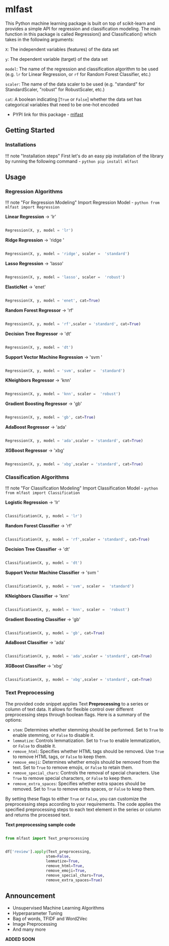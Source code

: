 # mlfast

This Python machine learning package is built on top of scikit-learn and provides a simple API for regression and classification modeling. The main function in this package is called Regression() and Classification() which takes in the following arguments:

`X`: The independent variables (features) of the data set

`y`: The dependent variable (target) of the data set

`model`: The name of the regression and classification algorithm to be used (e.g. `lr` for Linear Regression, or `rf` for Random Forest Classifier, etc.)

`scaler`: The name of the data scaler to be used (e.g. "standard" for StandardScaler, "robust" for RobustScaler, etc.)

`cat`: A boolean indicating [`True` or `False`] whether the data set has categorical variables that need to be one-hot encoded



- PYPI link for this package - [mlfast](https://pypi.org/project/mlfast/)


## Getting Started

### Installations

!!! note "Installation steps"
    First let's do an easy pip installation of the library by running the following command -
    ```python
    pip install mlfast
    ```

## Usage

### Regression Algorithms

!!! note "For Regression Modeling"
    Import Regression Model -
    ```python
    from mlfast import Regression
    ```





**Linear Regression**  -> 'lr' 
```python

Regression(X, y, model = 'lr')

```


**Ridge Regression**  -> 'ridge ' 
```python

Regression(X, y, model = 'ridge', scaler =  'standard')

```

**Lasso Regression**  -> 'lasso' 
```python

Regression(X, y, model = 'lasso', scaler =  'robust')

```

**ElasticNet**  -> 'enet' 
```python

Regression(X, y, model = 'enet', cat=True)

```


**Random Forest Regressor**  -> 'rf' 
```python

Regression(X, y, model = 'rf',scaler = 'standard', cat=True)

```



**Decision Tree Regressor**  -> 'dt' 
```python

Regression(X, y, model = 'dt')

```


**Support Vector Machine Regression**  -> 'svm ' 
```python

Regression(X, y, model = 'svm', scaler =  'standard')

```

**KNeighbors Regressor**  -> 'knn' 
```python

Regression(X, y, model = 'knn', scaler =  'robust')

```

**Gradient Boosting Regressor**  -> 'gb' 
```python

Regression(X, y, model = 'gb', cat=True)

```


**AdaBoost Regressor**  -> 'ada' 
```python

Regression(X, y, model = 'ada',scaler = 'standard', cat=True)

```


**XGBoost Regressor**  -> 'xbg' 
```python

Regression(X, y, model = 'xbg',scaler = 'standard', cat=True)

```





### Classification Algorithms


!!! note "For Classification Modeling"
    Import Classification Model -
    ```python
    from mlfast import Classification
    ```





**Logistic Regression**  -> 'lr' 
```python

Classification(X, y, model = 'lr')

```


**Random Forest Classifier**  -> 'rf' 
```python

Classification(X, y, model = 'rf',scaler = 'standard', cat=True)

```



**Decision Tree Classifier**  -> 'dt' 
```python

Classification(X, y, model = 'dt')

```


**Support Vector Machine Classifier**  -> 'svm ' 
```python

Classification(X, y, model = 'svm', scaler =  'standard')

```

**KNeighbors Classifier**  -> 'knn' 
```python

Classification(X, y, model = 'knn', scaler =  'robust')

```

**Gradient Boosting Classifier**  -> 'gb' 
```python

Classification(X, y, model = 'gb', cat=True)

```


**AdaBoost Classifier**  -> 'ada' 
```python

Classification(X, y, model = 'ada',scaler = 'standard', cat=True)

```


**XGBoost Classifier**  -> 'xbg'

```python

Classification(X, y, model = 'xbg',scaler = 'standard', cat=True)
```





### Text Preprocessing


The provided code snippet applies Text **Preprocessing** to a series or column of text data. It allows for flexible control over different preprocessing steps through boolean flags. Here is a summary of the options:

- `stem`: Determines whether stemming should be performed. Set to `True` to enable stemming, or `False` to disable it.
- `lemmatize`: Controls lemmatization. Set to `True` to enable lemmatization, or `False` to disable it.
- `remove_html`: Specifies whether HTML tags should be removed. Use `True` to remove HTML tags, or `False` to keep them.
- `remove_emoji`: Determines whether emojis should be removed from the text. Set to `True` to remove emojis, or `False` to retain them.
- `remove_special_chars`: Controls the removal of special characters. Use `True` to remove special characters, or `False` to keep them.
- `remove_extra_spaces`: Specifies whether extra spaces should be removed. Set to `True` to remove extra spaces, or `False` to keep them.

By setting these flags to either `True` or `False`, you can customize the preprocessing steps according to your requirements. The code applies the specified preprocessing steps to each text element in the series or column and returns the processed text.




**Text preprocessing sample code**

```python

from mlfast import Text_preprocessing


df['review'].apply(Text_preprocessing,
                  stem=False,
                  lemmatize=True,
                  remove_html=True,
                  remove_emoji=True,
                  remove_special_chars=True,
                  remove_extra_spaces=True)

```




## Announcement

- Unsupervised Machine Learning Algorithms
- Hyperparameter Tuning
- Bag of words, TFIDF and Word2Vec
- Image Preprocessing
- And many more



**ADDED SOON**